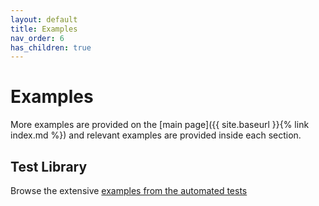 ```yaml
---
layout: default
title: Examples
nav_order: 6
has_children: true
---
```


# Examples

More examples are provided on the [main page]({{ site.baseurl }}{% link index.md %}) and relevant examples are provided inside each section.

## Test Library

Browse the extensive [examples from the automated tests](https://boc-tothefuture.github.io/openhab-jruby/pickles/index.html)